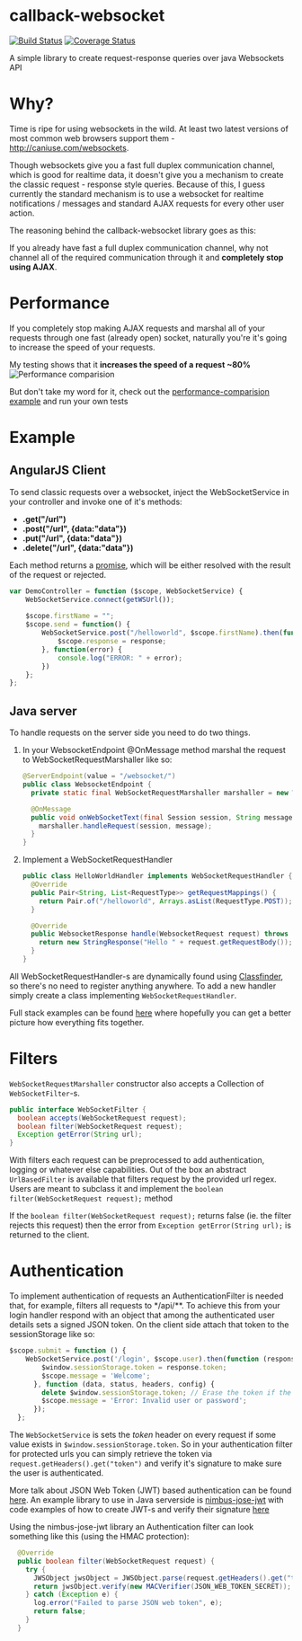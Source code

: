 callback-websocket
==================

[![Build Status](https://travis-ci.org/poolik/callback-websocket.svg?branch=master)](https://travis-ci.org/poolik/callback-websocket)
[![Coverage Status](https://coveralls.io/repos/poolik/callback-websocket/badge.png?branch=master)](https://coveralls.io/r/poolik/callback-websocket?branch=master)

A simple library to create request-response queries over java Websockets API
# Why?

Time is ripe for using websockets in the wild. At least two latest versions of most common web browsers support them - http://caniuse.com/websockets. 

Though websockets give you a fast full duplex communication channel, which is good for realtime data, it doesn't give you a mechanism to create the classic request -  response style queries. Because of this, I guess currently the standard mechanism is to use a websocket for realtime notifications / messages and standard AJAX requests for every other user action.

The reasoning behind the callback-websocket library goes as this: 

If you already have fast a full duplex communication channel, why not channel all of the required communication through it and **completely stop using AJAX**.

# Performance
If you completely stop making AJAX requests and marshal all of your requests through one fast (already open) socket, naturally you're it's going to increase the speed of your requests.

My testing shows that it **increases the speed of a request ~80%**
![Performance comparision](http://f.cl.ly/items/2O290L3A3C1Q3O3S3e1Z/performance_comparison_large.png)

But don't take my word for it, check out the [performance-comparision example](https://github.com/poolik/callback-websocket-examples/tree/master/performance-comparision) and run your own tests

# Example
## AngularJS Client

To send classic requests over a websocket, inject the WebSocketService in your controller and invoke one of it's methods:
* **.get("/url")** 
* **.post("/url", {data:"data"})**
* **.put("/url", {data:"data"})** 
* **.delete("/url", {data:"data"})** 

Each method returns a [promise](http://docs.angularjs.org/api/ng.$q), which will be either resolved with the result of the request or rejected.

```javascript
var DemoController = function ($scope, WebSocketService) {
    WebSocketService.connect(getWSUrl());
    
    $scope.firstName = "";
    $scope.send = function() {
        WebSocketService.post("/helloworld", $scope.firstName).then(function(response) {
            $scope.response = response;
        }, function(error) {
            console.log("ERROR: " + error);
        })
    };
};
```

## Java server

To handle requests on the server side you need to do two things.

1. In your WebsocketEndpoint @OnMessage method marshal the request to WebSocketRequestMarshaller like so:

    ```java
    @ServerEndpoint(value = "/websocket/")
    public class WebsocketEndpoint {
      private static final WebSocketRequestMarshaller marshaller = new WebSocketRequestMarshaller();
    
      @OnMessage
      public void onWebSocketText(final Session session, String message) {
        marshaller.handleRequest(session, message);
      }
    }
    ```

2. Implement a WebSocketRequestHandler 

    ```java
    public class HelloWorldHandler implements WebSocketRequestHandler {
      @Override
      public Pair<String, List<RequestType>> getRequestMappings() {
        return Pair.of("/helloworld", Arrays.asList(RequestType.POST));
      }
    
      @Override
      public WebsocketResponse handle(WebsocketRequest request) throws Exception {
        return new StringResponse("Hello " + request.getRequestBody());
      }
    }
    ```

All WebSocketRequestHandler-s are dynamically found using [Classfinder](https://github.com/poolik/classfinder), so there's no need to register anything anywhere. To add a new handler simply create a class implementing ```WebSocketRequestHandler```.
    
Full stack examples can be found [here](https://github.com/poolik/callback-websocket-examples) where hopefully you can get a better picture how everything fits together.

# Filters

```WebSocketRequestMarshaller``` constructor also accepts a Collection of ```WebSocketFilter```-s.
```java
public interface WebSocketFilter {
  boolean accepts(WebSocketRequest request);
  boolean filter(WebSocketRequest request);
  Exception getError(String url);
}
```
With filters each request can be preprocessed to add authentication, logging or whatever else capabilities. Out of the box an abstract ```UrlBasedFilter``` is available that filters request by the provided url regex. Users are meant to subclass it and implement the ```boolean filter(WebSocketRequest request);``` method

If the ```boolean filter(WebSocketRequest request);``` returns false (ie. the filter rejects this request) then the error from ```Exception getError(String url);``` is returned to the client.

# Authentication

To implement authentication of requests an AuthenticationFilter is needed that, for example, filters all requests to */api/**. To achieve this from your login handler respond with an object that among the authenticated user details sets a signed JSON token. On the client side attach that token to the sessionStorage like so:

```javascript
$scope.submit = function () {
    WebSocketService.post('/login', $scope.user).then(function (response) {
        $window.sessionStorage.token = response.token;
        $scope.message = 'Welcome';
      }, function (data, status, headers, config) {
        delete $window.sessionStorage.token; // Erase the token if the user fails to log in
        $scope.message = 'Error: Invalid user or password';
      });
  };
```

The ```WebSocketService``` is sets the *token* header on every request if some value exists in ```$window.sessionStorage.token```. So in your authentication filter for protected urls you can simply retrieve the token via ```request.getHeaders().get("token")``` and verify it's signature to make sure the user is authenticated.

More talk about JSON Web Token (JWT) based authentication can be found [here](https://auth0.com/blog/2014/01/07/angularjs-authentication-with-cookies-vs-token/). An example library to use in Java serverside is [nimbus-jose-jwt](http://connect2id.com/products/nimbus-jose-jwt) with code examples of how to create JWT-s and verify their signature [here](http://connect2id.com/products/nimbus-jose-jwt/examples/jws-with-hmac)

Using the nimbus-jose-jwt library an Authentication filter can look something like this (using the HMAC protection):
```java
  @Override
  public boolean filter(WebSocketRequest request) {
    try {
      JWSObject jwsObject = JWSObject.parse(request.getHeaders().get("token"));
      return jwsObject.verify(new MACVerifier(JSON_WEB_TOKEN_SECRET));
    } catch (Exception e) {
      log.error("Failed to parse JSON web token", e);
      return false;
    }
  }
```
